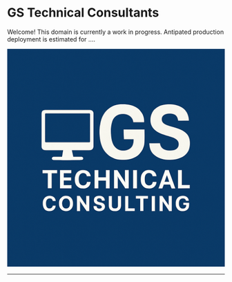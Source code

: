 # GS Technical Consultants

Welcome! This domain is currently a work in progress. Antipated production deployment is estimated for ....

![Logo](./img/GS-Tech-Consulting-PP.png)

---
